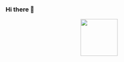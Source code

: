 ### Hi there 👋
<div id="header" align="center">
  <img src="![sticker_14 (1)](https://user-images.githubusercontent.com/46748862/236374575-adb1cd7f-bcff-48d6-aaca-161d884dc043.gif)" width="100"/>
</div>

<!--
**Meraviglioso8/Meraviglioso8** is a ✨ _special_ ✨ repository because its `README.md` (this file) appears on your GitHub profile.

Here are some ideas to get you started:

- 🔭 I’m currently working on ...
- 🌱 I’m currently learning ...
- 👯 I’m looking to collaborate on ...
- 🤔 I’m looking for help with ...
- 💬 Ask me about ...
- 📫 How to reach me: ...
- 😄 Pronouns: ...
- ⚡ Fun fact: ...
-->
